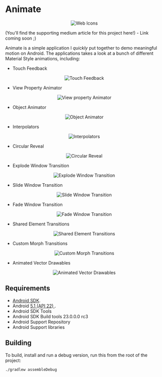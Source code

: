 Animate
=======

<p align="center">
    <img src="images/web.png" alt="Web Icons"/>
</p>

(You'll find the supporting medium article for this project here!) - Link coming soon ;)

Animate is a simple application I _quickly_ put together to demo meaningful motion on Android. The applications takes a look at a bunch of different Material Style animations, including:

- Touch Feedback

<p align="center">
    <img src="images/touch_feedback.gif" alt="Touch Feedback"/>
</p>

- View Property Animator

<p align="center">
    <img src="images/view_property_animator.gif" alt="View property Animator"/>
</p>

- Object Animator

<p align="center">
    <img src="images/object_animator.gif" alt="Object Animator"/>
</p>

- Interpolators

<p align="center">
    <img src="images/interpolators.gif" alt="Interpolators"/>
</p>

- Circular Reveal

<p align="center">
    <img src="images/circular_reveal.gif" alt="Circular Reveal"/>
</p>

- Explode Window Transition

<p align="center">
    <img src="images/explode_window_transition.gif" alt="Explode Window Transition"/>
</p>

- Slide Window Transition

<p align="center">
    <img src="images/slide_window_transition.gif" alt="Slide Window Transition"/>
</p>

- Fade Window Transition

<p align="center">
    <img src="images/fade_window_transition.gif" alt="Fade Window Transition"/>
</p>

- Shared Element Transitions

<p align="center">
    <img src="images/shared_element_transitions.gif" alt="Shared Element Transitions"/>
</p>

- Custom Morph Transitions

<p align="center">
    <img src="images/custom_morph_transitions.gif" alt="Custom Morph Transitions"/>
</p>

- Animated Vector Drawables

<p align="center">
    <img src="images/animated_vector_drawables.gif" alt="Animated Vector Drawables"/>
</p>


Requirements
------------

 - [Android SDK](http://developer.android.com/sdk/index.html).
 - Android [5.1 (API 22) ](http://developer.android.com/tools/revisions/platforms.html#5.1).
 - Android SDK Tools
 - Android SDK Build tools 23.0.0.0 rc3
 - Android Support Repository
 - Android Support libraries

Building
--------

To build, install and run a debug version, run this from the root of the project:

    ./gradlew assembleDebug